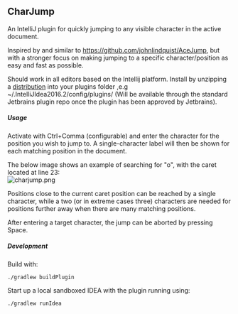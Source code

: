 ## CharJump

An IntelliJ plugin for quickly jumping to any visible character in the active document.

Inspired by and similar to https://github.com/johnlindquist/AceJump, but with a stronger focus on
making jumping to a specific character/position as easy and fast as possible.

Should work in all editors based on the Intellij platform. 
Install by unzipping a [distribution](https://github.com/jpmossin/charjump/releases) into your plugins folder 
,e.g ~/.IntelliJIdea2016.2/config/plugins/ (Will be available through the standard Jetbrains plugin repo once the plugin
has been approved by Jetbrains).


##### Usage
Activate with Ctrl+Comma (configurable) and enter the character for the position you wish to jump to.
A single-character label will then be shown for each matching position in the document. <br>

The below image shows an example of searching for "o", with the caret located at line 23: <br>
![charjump.png](https://github.com/jpmossin/CharJump/raw/master/charjump.png)

Positions close to the current caret position can be reached by a single character,
while a two (or in extreme cases three) characters are needed for positions further away when there are
many matching positions.
 
After entering a target character, the jump can be aborted by pressing Space.  

##### Development
Build with:
```
./gradlew buildPlugin
```
Start up a local sandboxed IDEA with the plugin running using: 
```
./gradlew runIdea
```
